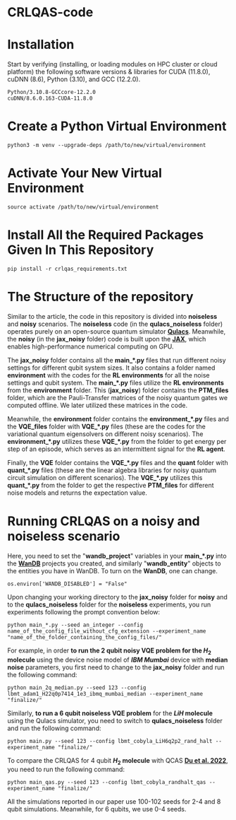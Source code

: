 # CRLQAS-code

# Installation
Start by verifying (installing, or loading modules on HPC cluster or cloud platform) the following software versions & libraries for CUDA (11.8.0), cuDNN (8.6), Python (3.10), and GCC (12.2.0).

```
Python/3.10.8-GCCcore-12.2.0
cuDNN/8.6.0.163-CUDA-11.8.0
```

# Create a Python Virtual Environment

```
python3 -m venv --upgrade-deps /path/to/new/virtual/environment
```

# Activate Your New Virtual Environment

```
source activate /path/to/new/virtual/environment
```

# Install All the Required Packages Given In This Repository

```
pip install -r crlqas_requirements.txt
```

# The Structure of the repository

Similar to the article, the code in this repository is divided into **noiseless** and **noisy** scenarios. The **noiseless** code (in the **qulacs_noiseless** folder) operates purely on an open-source quantum simulator [**Qulacs**](https://github.com/qulacs/qulacs). Meanwhile, the **noisy** (in the **jax_noisy** folder) code is built upon the [**JAX**](https://github.com/google/jax), which enables high-performance numerical computing on GPU.

The **jax_noisy** folder contains all the **main_*.py** files that run different noisy settings for different qubit system sizes. It also contains a folder named **environment** with the codes for the **RL environments** for all the noise settings and qubit system. The **main_*.py** files utilize the **RL environments** from the **environment** folder. This (**jax_noisy**) folder contains the **PTM_files** folder, which are the Pauli-Transfer matrices of the noisy quantum gates we computed offline. We later utilized these matrices in the code.

Meanwhile, the **environment** folder contains the **environment_*.py** files and the **VQE_files** folder with **VQE_*.py** files (these are the codes for the variational quantum eigensolvers on different noisy scenarios). The **environment_*.py** utilizes these **VQE_*.py** from the folder to get energy per step of an episode, which serves as an intermittent signal for the **RL agent**.

Finally, the **VQE** folder contains the **VQE_*.py** files and the **quant** folder with **quant_*.py** files (these are the linear algebra libraries for noisy quantum circuit simulation on different scenarios). The **VQE_*.py** utilizes this **quant_*.py** from the folder to get the respective **PTM_files** for different noise models and returns the expectation value.


# Running CRLQAS on a noisy and noiseless scenario

Here, you need to set the "**wandb_project**" variables in your **main_*.py** into the [**WanDB**](https://wandb.ai/) projects you created, and similarly "**wandb_entity**" objects to the entities you have in WanDB. To turn on the **WanDB**, one can change. 

```
os.environ['WANDB_DISABLED'] = "False"
```

Upon changing your working directory to the **jax_noisy** folder for **noisy** and to the **qulacs_noiseless** folder for the **noiseless** experiments, you run experiments following the prompt convention below:

```
python main_*.py --seed an_integer --config name_of_the_config_file_without_cfg_extension --experiment_name "name_of_the_folder_containing_the_config_files/"
```

For example, in order **to run the 2 qubit noisy VQE problem for the $H_2$ molecule** using the device noise model of **_IBM Mumbai_** device with **median noise** parameters, you first need to change to the **jax_noisy** folder and run the following command:

```
python main_2q_median.py --seed 123 --config lbmt_adam1_H22q0p7414_1e3_ibmq_mumbai_median --experiment_name "finalize/"
```

Similarly, **to run a 6 qubit noiseless VQE problem** for the **$LiH$ molecule** using the Qulacs simulator, you need to switch to **qulacs_noiseless** folder and run the following command:

```
python main.py --seed 123 --config lbmt_cobyla_LiH6q2p2_rand_halt --experiment_name "finalize/"
```

To compare the CRLQAS for 4 qubit **$H_2$ molecule** with QCAS [**Du et al. 2022**](https://www.nature.com/articles/s41534-022-00570-y), you need to run the following command:

```
python main_qas.py --seed 123 --config lbmt_cobyla_randhalt_qas --experiment_name "finalize/"
```
All the simulations reported in our paper use 100-102 seeds for 2-4 and 8 qubit simulations. Meanwhile, for 6 qubits, we use 0-4 seeds.







